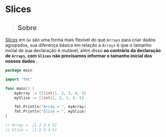 # Slices

> ## Sobre 

[Slices](https://tour.golang.org/moretypes/7) em `Go` são uma forma mais flexível do que `Arrays` para criar dados agrupados, sua diferença básica em relação a `Arrays` é que o tamanho inicial de sua declaração é mutável, além disso **ao contrário da declaração de `Arrays`, com `Slices` não precisamos informar o tamanho inicial dos nossos dados .** 


```go
package main

import "fmt"

func main() {
	myArray := [5]int{1, 2, 3, 4, 5}
	mySlice := []int{1, 2, 3, 4, 5}

	fmt.Println("Array = ", myArray)
	fmt.Println("Slice = ", mySlice)
}

// Array =  [1 2 3 4 5]
// Slice =  [1 2 3 4 5]
```
